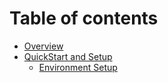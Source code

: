 # Table of contents

* [Overview](README.md)
* [QuickStart and Setup](quickstart-and-setup/README.md)
  * [Environment Setup](quickstart-and-setup/environment-setup.md)

